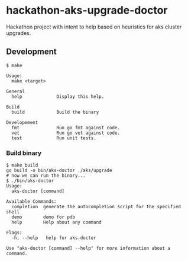 # hackathon-aks-upgrade-doctor
Hackathon project with intent to help based on heuristics for aks cluster upgrades.


## Development

```
$ make

Usage:
  make <target>

General
  help             Display this help.

Build
  build            Build the binary

Developement
  fmt              Run go fmt against code.
  vet              Run go vet against code.
  test             Run unit tests.
```

### Build binary

```
$ make build
go build -o bin/aks-doctor ./aks/upgrade
# now we can run the binary...
$ ./bin/aks-doctor
Usage:
  aks-doctor [command]

Available Commands:
  completion  generate the autocompletion script for the specified shell
  demo        demo for pdb
  help        Help about any command

Flags:
  -h, --help   help for aks-doctor

Use "aks-doctor [command] --help" for more information about a command.
```